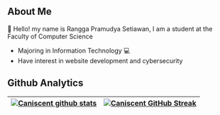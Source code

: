## About Me

👋 Hello! my name is Rangga Pramudya Setiawan, I am a student at the Faculty of Computer Science

<ul> 
    <li>Majoring in Information Technology 💻</li>
    <li>Have interest in website development and cybersecurity</li>
</ul>

## Github Analytics

<a href="https://github.com/Caniscent">
    
| ![Caniscent github stats](https://github-readme-stats-eight-theta.vercel.app/api?username=Caniscent&show_icons=true&theme=radical&include_all_commits=true&count_private=true) | ![Caniscent GitHub Streak](https://github-readme-stats-eight-theta.vercel.app/api/top-langs/?username=Caniscent&layout=compact&langs_count=10&theme=radical&count_private=true&include_all_commits=true") |
| --- | --- |
        
</a>
